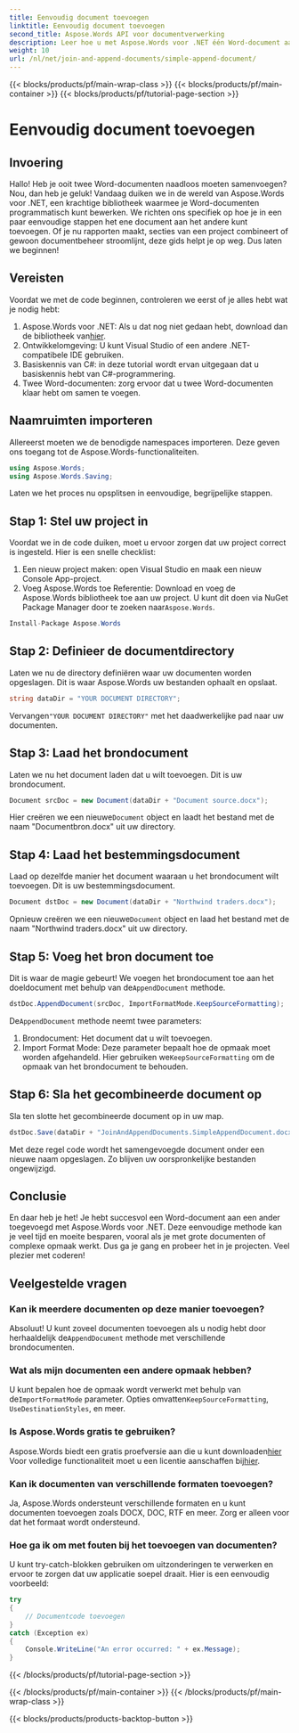 ```yaml
---
title: Eenvoudig document toevoegen
linktitle: Eenvoudig document toevoegen
second_title: Aspose.Words API voor documentverwerking
description: Leer hoe u met Aspose.Words voor .NET één Word-document aan een ander document kunt toevoegen in deze uitgebreide, stapsgewijze handleiding.
weight: 10
url: /nl/net/join-and-append-documents/simple-append-document/
---
```


{{< blocks/products/pf/main-wrap-class >}}
{{< blocks/products/pf/main-container >}}
{{< blocks/products/pf/tutorial-page-section >}}

# Eenvoudig document toevoegen

## Invoering

Hallo! Heb je ooit twee Word-documenten naadloos moeten samenvoegen? Nou, dan heb je geluk! Vandaag duiken we in de wereld van Aspose.Words voor .NET, een krachtige bibliotheek waarmee je Word-documenten programmatisch kunt bewerken. We richten ons specifiek op hoe je in een paar eenvoudige stappen het ene document aan het andere kunt toevoegen. Of je nu rapporten maakt, secties van een project combineert of gewoon documentbeheer stroomlijnt, deze gids helpt je op weg. Dus laten we beginnen!

## Vereisten

Voordat we met de code beginnen, controleren we eerst of je alles hebt wat je nodig hebt:

1.  Aspose.Words voor .NET: Als u dat nog niet gedaan hebt, download dan de bibliotheek van[hier](https://releases.aspose.com/words/net/).
2. Ontwikkelomgeving: U kunt Visual Studio of een andere .NET-compatibele IDE gebruiken.
3. Basiskennis van C#: in deze tutorial wordt ervan uitgegaan dat u basiskennis hebt van C#-programmering.
4. Twee Word-documenten: zorg ervoor dat u twee Word-documenten klaar hebt om samen te voegen.

## Naamruimten importeren

Allereerst moeten we de benodigde namespaces importeren. Deze geven ons toegang tot de Aspose.Words-functionaliteiten.

```csharp
using Aspose.Words;
using Aspose.Words.Saving;
```

Laten we het proces nu opsplitsen in eenvoudige, begrijpelijke stappen.

## Stap 1: Stel uw project in

Voordat we in de code duiken, moet u ervoor zorgen dat uw project correct is ingesteld. Hier is een snelle checklist:

1. Een nieuw project maken: open Visual Studio en maak een nieuw Console App-project.
2.  Voeg Aspose.Words toe Referentie: Download en voeg de Aspose.Words bibliotheek toe aan uw project. U kunt dit doen via NuGet Package Manager door te zoeken naar`Aspose.Words`.

```csharp
Install-Package Aspose.Words
```

## Stap 2: Definieer de documentdirectory

Laten we nu de directory definiëren waar uw documenten worden opgeslagen. Dit is waar Aspose.Words uw bestanden ophaalt en opslaat.

```csharp
string dataDir = "YOUR DOCUMENT DIRECTORY";
```

 Vervangen`"YOUR DOCUMENT DIRECTORY"` met het daadwerkelijke pad naar uw documenten.

## Stap 3: Laad het brondocument

Laten we nu het document laden dat u wilt toevoegen. Dit is uw brondocument.

```csharp
Document srcDoc = new Document(dataDir + "Document source.docx");
```

 Hier creëren we een nieuwe`Document` object en laadt het bestand met de naam "Documentbron.docx" uit uw directory.

## Stap 4: Laad het bestemmingsdocument

Laad op dezelfde manier het document waaraan u het brondocument wilt toevoegen. Dit is uw bestemmingsdocument.

```csharp
Document dstDoc = new Document(dataDir + "Northwind traders.docx");
```

 Opnieuw creëren we een nieuwe`Document` object en laad het bestand met de naam "Northwind traders.docx" uit uw directory.

## Stap 5: Voeg het bron document toe

 Dit is waar de magie gebeurt! We voegen het brondocument toe aan het doeldocument met behulp van de`AppendDocument` methode.

```csharp
dstDoc.AppendDocument(srcDoc, ImportFormatMode.KeepSourceFormatting);
```

 De`AppendDocument` methode neemt twee parameters:
1. Brondocument: Het document dat u wilt toevoegen.
2.  Import Format Mode: Deze parameter bepaalt hoe de opmaak moet worden afgehandeld. Hier gebruiken we`KeepSourceFormatting` om de opmaak van het brondocument te behouden.

## Stap 6: Sla het gecombineerde document op

Sla ten slotte het gecombineerde document op in uw map.

```csharp
dstDoc.Save(dataDir + "JoinAndAppendDocuments.SimpleAppendDocument.docx");
```

Met deze regel code wordt het samengevoegde document onder een nieuwe naam opgeslagen. Zo blijven uw oorspronkelijke bestanden ongewijzigd.

## Conclusie

En daar heb je het! Je hebt succesvol een Word-document aan een ander toegevoegd met Aspose.Words voor .NET. Deze eenvoudige methode kan je veel tijd en moeite besparen, vooral als je met grote documenten of complexe opmaak werkt. Dus ga je gang en probeer het in je projecten. Veel plezier met coderen!

## Veelgestelde vragen

### Kan ik meerdere documenten op deze manier toevoegen?

 Absoluut! U kunt zoveel documenten toevoegen als u nodig hebt door herhaaldelijk de`AppendDocument` methode met verschillende brondocumenten.

### Wat als mijn documenten een andere opmaak hebben?

 U kunt bepalen hoe de opmaak wordt verwerkt met behulp van de`ImportFormatMode` parameter. Opties omvatten`KeepSourceFormatting`, `UseDestinationStyles`, en meer.

### Is Aspose.Words gratis te gebruiken?

 Aspose.Words biedt een gratis proefversie aan die u kunt downloaden[hier](https://releases.aspose.com/) Voor volledige functionaliteit moet u een licentie aanschaffen bij[hier](https://purchase.aspose.com/buy).

### Kan ik documenten van verschillende formaten toevoegen?

Ja, Aspose.Words ondersteunt verschillende formaten en u kunt documenten toevoegen zoals DOCX, DOC, RTF en meer. Zorg er alleen voor dat het formaat wordt ondersteund.

### Hoe ga ik om met fouten bij het toevoegen van documenten?

U kunt try-catch-blokken gebruiken om uitzonderingen te verwerken en ervoor te zorgen dat uw applicatie soepel draait. Hier is een eenvoudig voorbeeld:

```csharp
try
{
    // Documentcode toevoegen
}
catch (Exception ex)
{
    Console.WriteLine("An error occurred: " + ex.Message);
}
```
{{< /blocks/products/pf/tutorial-page-section >}}

{{< /blocks/products/pf/main-container >}}
{{< /blocks/products/pf/main-wrap-class >}}

{{< blocks/products/products-backtop-button >}}

